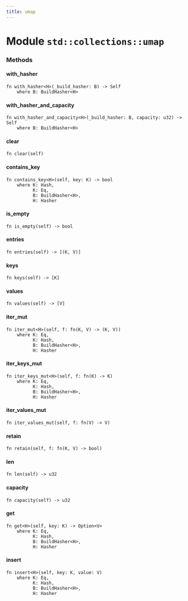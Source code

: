 ```yaml
---
title: umap
---
```


# Module `std::collections::umap`

### Methods

#### with_hasher

```noir
fn with_hasher<H>(_build_hasher: B) -> Self
    where B: BuildHasher<H>
```

#### with_hasher_and_capacity

```noir
fn with_hasher_and_capacity<H>(_build_hasher: B, capacity: u32) -> Self
    where B: BuildHasher<H>
```

#### clear

```noir
fn clear(self)
```

#### contains_key

```noir
fn contains_key<H>(self, key: K) -> bool
    where K: Hash,
          K: Eq,
          B: BuildHasher<H>,
          H: Hasher
```

#### is_empty

```noir
fn is_empty(self) -> bool
```

#### entries

```noir
fn entries(self) -> [(K, V)]
```

#### keys

```noir
fn keys(self) -> [K]
```

#### values

```noir
fn values(self) -> [V]
```

#### iter_mut

```noir
fn iter_mut<H>(self, f: fn(K, V) -> (K, V))
    where K: Eq,
          K: Hash,
          B: BuildHasher<H>,
          H: Hasher
```

#### iter_keys_mut

```noir
fn iter_keys_mut<H>(self, f: fn(K) -> K)
    where K: Eq,
          K: Hash,
          B: BuildHasher<H>,
          H: Hasher
```

#### iter_values_mut

```noir
fn iter_values_mut(self, f: fn(V) -> V)
```

#### retain

```noir
fn retain(self, f: fn(K, V) -> bool)
```

#### len

```noir
fn len(self) -> u32
```

#### capacity

```noir
fn capacity(self) -> u32
```

#### get

```noir
fn get<H>(self, key: K) -> Option<V>
    where K: Eq,
          K: Hash,
          B: BuildHasher<H>,
          H: Hasher
```

#### insert

```noir
fn insert<H>(self, key: K, value: V)
    where K: Eq,
          K: Hash,
          B: BuildHasher<H>,
          H: Hasher
```

